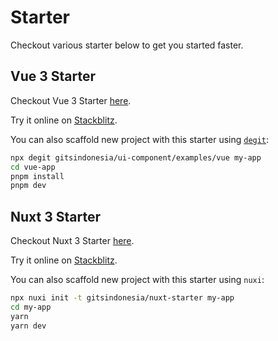 # Starter

Checkout various starter below to get you started faster.

## Vue 3 Starter

Checkout Vue 3 Starter [here](https://github.com/gitsindonesia/ui-component/tree/main/examples/vue).

Try it online on [Stackblitz](https://stackblitz.com/github/gitsindonesia/ui-component/tree/main/examples/vue).

You can also scaffold new project with this starter using [`degit`](https://github.com/Rich-Harris/degit):

```bash
npx degit gitsindonesia/ui-component/examples/vue my-app
cd vue-app
pnpm install
pnpm dev
```

## Nuxt 3 Starter

Checkout Nuxt 3 Starter [here](https://github.com/gitsindonesia/nuxt-starter).

Try it online on [Stackblitz](https://stackblitz.com/github/gitsindonesia/nuxt-starter).

You can also scaffold new project with this starter using `nuxi`:

```bash
npx nuxi init -t gitsindonesia/nuxt-starter my-app
cd my-app
yarn
yarn dev
```
